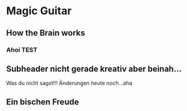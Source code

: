 # Magic Guitar
## How the Brain works
### Ahoi TEST
## Subheader nicht gerade kreativ aber beinah...
Was du nicht sagst!!! Änderungen heute noch...aha
## Ein bischen Freude